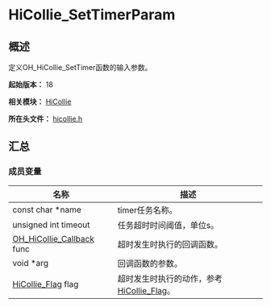 # HiCollie_SetTimerParam

<!--Kit: Performance Analysis Kit-->
<!--Subsystem: HiviewDFX-->
<!--Owner: @rr_cn-->
<!--Designer: @peterhuangyu-->
<!--Tester: @gcw_KuLfPSbe-->
<!--Adviser: @foryourself-->

## 概述

定义OH_HiCollie_SetTimer函数的输入参数。

**起始版本：** 18

**相关模块：** [HiCollie](capi-hicollie.md)

**所在头文件：** [hicollie.h](capi-hicollie-h.md)

## 汇总

### 成员变量

| 名称 | 描述 |
| -- | -- |
| const char *name | timer任务名称。 |
| unsigned int timeout | 任务超时时间阈值，单位s。 |
| [OH_HiCollie_Callback](capi-hicollie-h.md#oh_hicollie_callback) func | 超时发生时执行的回调函数。 |
| void *arg                                                            | 回调函数的参数。 |
| [HiCollie_Flag](capi-hicollie-h.md#hicollie_flag) flag               | 超时发生时执行的动作，参考[HiCollie_Flag](capi-hicollie-h.md#hicollie_flag)。 |


